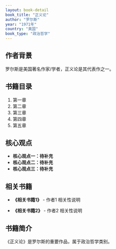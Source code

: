 ```yaml
---
layout: book-detail
book_title: "正义论"
author: "罗尔斯"
year: "1971年"
country: "美国"
book_type: "政治哲学"
---
```


## 作者背景

罗尔斯是美国著名作家/学者，正义论是其代表作之一。

## 书籍目录

1. 第一章
2. 第二章
3. 第三章
4. 第四章
5. 第五章

## 核心观点

- **核心观点一：待补充**
- **核心观点二：待补充**
- **核心观点三：待补充**

## 相关书籍

- **《相关书籍1》** - 作者1
  相关性说明

- **《相关书籍2》** - 作者2
  相关性说明


## 书籍简介

《正义论》是罗尔斯的重要作品，属于政治哲学类别。
